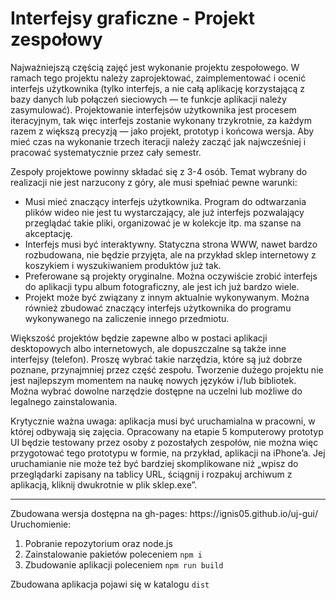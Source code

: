 # Interfejsy graficzne - Projekt zespołowy

Najważniejszą częścią zajęć jest wykonanie projektu zespołowego. W ramach tego projektu należy zaprojektować, zaimplementować i ocenić interfejs użytkownika (tylko interfejs, a nie całą aplikację korzystającą z bazy danych lub połączeń sieciowych — te funkcje aplikacji należy zasymulować). Projektowanie interfejsów użytkownika jest procesem iteracyjnym, tak więc interfejs zostanie wykonany trzykrotnie, za każdym razem z większą precyzją — jako projekt, prototyp i końcowa wersja. Aby mieć czas na wykonanie trzech iteracji należy zacząć jak najwcześniej i pracować systematycznie przez cały semestr.

Zespoły projektowe powinny składać się z 3-4 osób. Temat wybrany do realizacji nie jest narzucony z góry, ale musi spełniać pewne warunki:

- Musi mieć znaczący interfejs użytkownika. Program do odtwarzania plików wideo nie jest tu wystarczający, ale już interfejs pozwalający przeglądać takie pliki, organizować je w kolekcje itp. ma szanse na akceptację.
- Interfejs musi być interaktywny. Statyczna strona WWW, nawet bardzo rozbudowana, nie będzie przyjęta, ale na przykład sklep internetowy z koszykiem i wyszukiwaniem produktów już tak.
- Preferowane są projekty oryginalne. Można oczywiście zrobić interfejs do aplikacji typu album fotograficzny, ale jest ich już bardzo wiele.
- Projekt może być związany z innym aktualnie wykonywanym. Można również zbudować znaczący interfejs użytkownika do programu wykonywanego na zaliczenie innego przedmiotu.

Większość projektów będzie zapewne albo w postaci aplikacji desktopowych albo internetowych, ale dopuszczalne są także inne interfejsy (telefon). Proszę wybrać takie narzędzia, które są już dobrze poznane, przynajmniej przez część zespołu. Tworzenie dużego projektu nie jest najlepszym momentem na naukę nowych języków i / lub bibliotek. Można wybrać dowolne narzędzie dostępne na uczelni lub możliwe do legalnego zainstalowania.

Krytycznie ważna uwaga: aplikacja musi być uruchamialna w pracowni, w której odbywają się zajęcia. Opracowany na etapie 5 komputerowy prototyp UI będzie testowany przez osoby z pozostałych zespołów, nie można więc przygotować tego prototypu w formie, na przykład, aplikacji na iPhone’a. Jej uruchamianie nie może też być bardziej skomplikowane niż „wpisz do przeglądarki zapisany na tablicy URL, ściągnij i rozpakuj archiwum z aplikacją, kliknij dwukrotnie w plik sklep.exe”.

<hr/>
Zbudowana wersja dostępna na gh-pages: https://ignis05.github.io/uj-gui/
<br/>
Uruchomienie:

1. Pobranie repozytorium oraz node.js
2. Zainstalowanie pakietów poleceniem `npm i`
3. Zbudowanie aplikacji poleceniem `npm run build`

Zbudowana aplikacja pojawi się w katalogu `dist`
